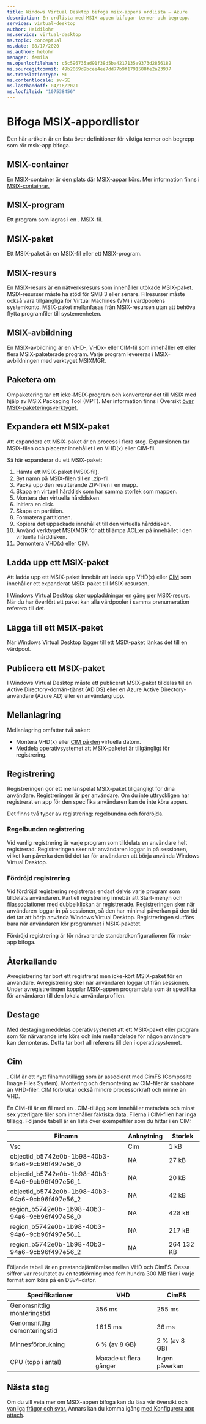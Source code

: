 ```yaml
---
title: Windows Virtual Desktop bifoga msix-appens ordlista – Azure
description: En ordlista med MSIX-appen bifogar termer och begrepp.
services: virtual-desktop
author: Heidilohr
ms.service: virtual-desktop
ms.topic: conceptual
ms.date: 08/17/2020
ms.author: helohr
manager: femila
ms.openlocfilehash: c5c596735ad91f38d5ba4217135a9373d2856182
ms.sourcegitcommit: 49b2069d9bcee4ee7dd77b9f1791588fe2a23937
ms.translationtype: MT
ms.contentlocale: sv-SE
ms.lasthandoff: 04/16/2021
ms.locfileid: "107538456"
---
```

# <a name="msix-app-attach-glossary"></a>Bifoga MSIX-appordlistor

Den här artikeln är en lista över definitioner för viktiga termer och begrepp som rör msix-app bifoga.

## <a name="msix-container"></a>MSIX-container

En MSIX-container är den plats där MSIX-appar körs. Mer information finns i [MSIX-containrar.](/windows/msix/msix-container)

## <a name="msix-application"></a>MSIX-program 

Ett program som lagras i en . MSIX-fil.

## <a name="msix-package"></a>MSIX-paket 

Ett MSIX-paket är en MSIX-fil eller ett MSIX-program.

## <a name="msix-share"></a>MSIX-resurs

En MSIX-resurs är en nätverksresurs som innehåller utökade MSIX-paket. MSIX-resurser måste ha stöd för SMB 3 eller senare. Filresurser måste också vara tillgängliga för Virtual Machines (VM) i värdpoolens systemkonto. MSIX-paket mellanfasas från MSIX-resursen utan att behöva flytta programfiler till systemenheten. 

## <a name="msix-image"></a>MSIX-avbildning

En MSIX-avbildning är en VHD-, VHDx- eller CIM-fil som innehåller ett eller flera MSIX-paketerade program. Varje program levereras i MSIX-avbildningen med verktyget MSIXMGR.

## <a name="repackage"></a>Paketera om

Ompaketering tar ett icke-MSIX-program och konverterar det till MSIX med hjälp av MSIX Packaging Tool (MPT). Mer information finns i Översikt [över MSIX-paketeringsverktyget.](/windows/msix/packaging-tool/tool-overview)

## <a name="expand-an-msix-package"></a>Expandera ett MSIX-paket

Att expandera ett MSIX-paket är en process i flera steg. Expansionen tar MSIX-filen och placerar innehållet i en VHD(x) eller CIM-fil. 

Så här expanderar du ett MSIX-paket:

1. Hämta ett MSIX-paket (MSIX-fil).
2. Byt namn på MSIX-filen till en .zip-fil.
3. Packa upp den resulterande ZIP-filen i en mapp.
4. Skapa en virtuell hårddisk som har samma storlek som mappen.
5. Montera den virtuella hårddisken.
6. Initiera en disk.
7. Skapa en partition.
8. Formatera partitionen.
9. Kopiera det uppackade innehållet till den virtuella hårddisken.
10. Använd verktyget MSIXMGR för att tillämpa ACL:er på innehållet i den virtuella hårddisken.
11. Demontera VHD(x) eller [CIM](#cim).

## <a name="upload-an-msix-package"></a>Ladda upp ett MSIX-paket 

Att ladda upp ett MSIX-paket innebär att ladda upp VHD(x) eller [CIM](#cim) som innehåller ett expanderat MSIX-paket till MSIX-resursen.

I Windows Virtual Desktop sker uppladdningar en gång per MSIX-resurs. När du har överfört ett paket kan alla värdpooler i samma prenumeration referera till det.

## <a name="add-an-msix-package"></a>Lägga till ett MSIX-paket

När Windows Virtual Desktop lägger till ett MSIX-paket länkas det till en värdpool.

## <a name="publish-an-msix-package"></a>Publicera ett MSIX-paket 

I Windows Virtual Desktop måste ett publicerat MSIX-paket tilldelas till en Active Directory-domän-tjänst (AD DS) eller en Azure Active Directory-användare (Azure AD) eller en användargrupp.

## <a name="staging"></a>Mellanlagring

Mellanlagring omfattar två saker:

- Montera VHD(x) eller [CIM på den](#cim) virtuella datorn.
- Meddela operativsystemet att MSIX-paketet är tillgängligt för registrering.

## <a name="registration"></a>Registrering

Registreringen gör ett mellanspelat MSIX-paket tillgängligt för dina användare. Registreringen är per användare. Om du inte uttryckligen har registrerat en app för den specifika användaren kan de inte köra appen.

Det finns två typer av registrering: regelbundna och fördröjda.

### <a name="regular-registration"></a>Regelbunden registrering

Vid vanlig registrering är varje program som tilldelats en användare helt registrerad. Registreringen sker när användaren loggar in på sessionen, vilket kan påverka den tid det tar för användaren att börja använda Windows Virtual Desktop.

### <a name="delayed-registration"></a>Fördröjd registrering

Vid fördröjd registrering registreras endast delvis varje program som tilldelats användaren. Partiell registrering innebär att Start-menyn och filassociationer med dubbelklickan är registrerade. Registreringen sker när användaren loggar in på sessionen, så den har minimal påverkan på den tid det tar att börja använda Windows Virtual Desktop. Registreringen slutförs bara när användaren kör programmet i MSIX-paketet.

Fördröjd registrering är för närvarande standardkonfigurationen för msix-app bifoga.

## <a name="deregistration"></a>Återkallande

Avregistrering tar bort ett registrerat men icke-kört MSIX-paket för en användare. Avregistrering sker när användaren loggar ut från sessionen. Under avregistreringen kopplar MSIX-appen programdata som är specifika för användaren till den lokala användarprofilen.

## <a name="destage"></a>Destage

Med destaging meddelas operativsystemet att ett MSIX-paket eller program som för närvarande inte körs och inte mellandelade för någon användare kan demonteras. Detta tar bort all referens till den i operativsystemet.

## <a name="cim"></a>Cim

. CIM är ett nytt filnamnstillägg som är associerat med CimFS (Composite Image Files System). Montering och demontering av CIM-filer är snabbare än VHD-filer. CIM förbrukar också mindre processorkraft och minne än VHD.

En CIM-fil är en fil med en . CIM-tillägg som innehåller metadata och minst sex ytterligare filer som innehåller faktiska data. Filerna i CIM-filen har inga tillägg. Följande tabell är en lista över exempelfiler som du hittar i en CIM:

| Filnamn | Anknytning | Storlek |
|-----------|-----------|------|
| Vsc | Cim | 1 kB |
| objectid_b5742e0b-1b98-40b3-94a6-9cb96f497e56_0 | NA | 27 kB |
| objectid_b5742e0b-1b98-40b3-94a6-9cb96f497e56_1 | NA | 20 kB |
| objectid_b5742e0b-1b98-40b3-94a6-9cb96f497e56_2 | NA | 42 kB |
| region_b5742e0b-1b98-40b3-94a6-9cb96f497e56_0 | NA | 428 kB |
| region_b5742e0b-1b98-40b3-94a6-9cb96f497e56_1 | NA | 217 kB |
| region_b5742e0b-1b98-40b3-94a6-9cb96f497e56_2 | NA | 264 132 KB |

Följande tabell är en prestandajämförelse mellan VHD och CimFS. Dessa siffror var resultatet av en testkörning med fem hundra 300 MB filer i varje format som körs på en DSv4-dator.

|  Specifikationer                          | VHD                    | CimFS   |
|---------------------------------|--------------------------|-----------|
| Genomsnittlig monteringstid     | 356 ms                     | 255 ms      |
| Genomsnittlig demonteringstid   | 1615 ms                    | 36 ms       |
| Minnesförbrukning | 6 % (av 8 GB)                      | 2 % (av 8 GB)       |
| CPU (topp i antal)          | Maxade ut flera gånger | Ingen påverkan |

## <a name="next-steps"></a>Nästa steg

Om du vill veta mer om MSIX-appen bifoga kan du läsa vår översikt och [vanliga](what-is-app-attach.md) [frågor och svar.](app-attach-faq.md) Annars kan du komma igång [med Konfigurera app attach](app-attach.md).
